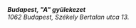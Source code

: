 <address>
  <strong>Budapest, "A" gyülekezet</strong><br/>
  1062 Budapest, Székely Bertalan utca 13.<br/>
</address>
